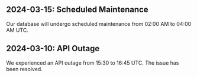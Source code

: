## 2024-03-15: Scheduled Maintenance
Our database will undergo scheduled maintenance from 02:00 AM to 04:00 AM UTC.

## 2024-03-10: API Outage
We experienced an API outage from 15:30 to 16:45 UTC. The issue has been resolved.